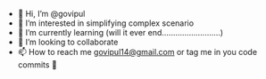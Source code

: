 - 👋 Hi, I’m @govipul
- 👀 I’m interested in simplifying complex scenario
- 🌱 I’m currently learning (will it ever end..........................)
- 💞️ I’m looking to collaborate
- 📫 How to reach me govipul14@gmail.com or tag me in you code commits 👀

<!---
govipul/govipul is a ✨ special ✨ repository because its `README.md` (this file) appears on your GitHub profile.
You can click the Preview link to take a look at your changes.
--->
